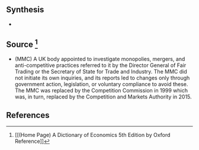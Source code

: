 ## Synthesis
- 
## Source [^1]
- (MMC) A UK body appointed to investigate monopolies, mergers, and anti-competitive practices referred to it by the Director General of Fair Trading or the Secretary of State for Trade and Industry. The MMC did not initiate its own inquiries, and its reports led to changes only through government action, legislation, or voluntary compliance to avoid these. The MMC was replaced by the Competition Commission in 1999 which was, in turn, replaced by the Competition and Markets Authority in 2015.
## References

[^1]: [[(Home Page) A Dictionary of Economics 5th Edition by Oxford Reference]]